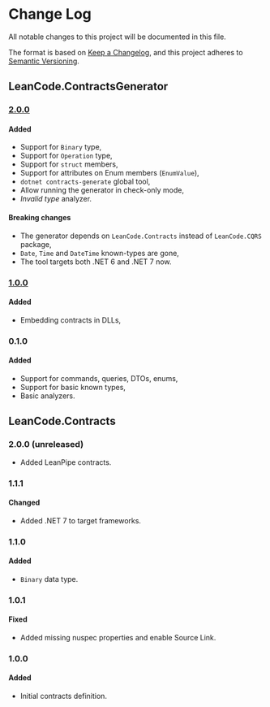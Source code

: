 # Change Log

All notable changes to this project will be documented in this file.

The format is based on [Keep a Changelog](https://keepachangelog.com/en/1.0.0/),
and this project adheres to [Semantic Versioning](https://semver.org/spec/v2.0.0.html).

## LeanCode.ContractsGenerator

### [2.0.0]

#### Added

- Support for `Binary` type,
- Support for `Operation` type,
- Support for `struct` members,
- Support for attributes on Enum members (`EnumValue`),
- `dotnet contracts-generate` global tool,
- Allow running the generator in check-only mode,
- _Invalid type_ analyzer.

#### Breaking changes

- The generator depends on `LeanCode.Contracts` instead of `LeanCode.CQRS` package,
- `Date`, `Time` and `DateTime` known-types are gone,
- The tool targets both .NET 6 and .NET 7 now.

### [1.0.0]

#### Added

- Embedding contracts in DLLs,

### 0.1.0

#### Added

- Support for commands, queries, DTOs, enums,
- Support for basic known types,
- Basic analyzers.

## LeanCode.Contracts

### 2.0.0 (unreleased)

- Added LeanPipe contracts.

### 1.1.1

#### Changed

- Added .NET 7 to target frameworks.

### 1.1.0

#### Added

- `Binary` data type.

### 1.0.1

#### Fixed

- Added missing nuspec properties and enable Source Link.

### 1.0.0

#### Added

- Initial contracts definition.

[1.0.0]: https://github.com/leancodepl/contractsgenerator/compare/v0.1.0-alpha11...v1.0.0
[2.0.0]: https://github.com/leancodepl/contractsgenerator/compare/v1.0.0...v2.0.0-alpha.1
